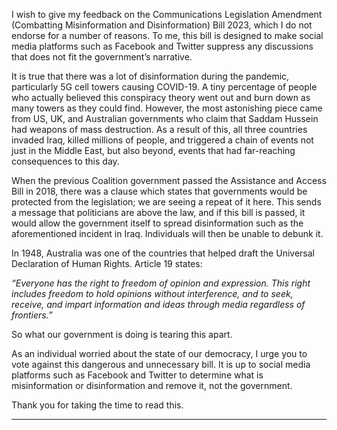 I wish to give my feedback on the Communications Legislation Amendment (Combatting
Misinformation and Disinformation) Bill 2023, which I do not endorse for a number of reasons. To
me, this bill is designed to make social media platforms such as Facebook and Twitter suppress any
discussions that does not fit the government’s narrative.

It is true that there was a lot of disinformation during the pandemic, particularly 5G cell towers
causing COVID-19. A tiny percentage of people who actually believed this conspiracy theory went
out and burn down as many towers as they could find. However, the most astonishing piece came
from US, UK, and Australian governments who claim that Saddam Hussein had weapons of mass
destruction. As a result of this, all three countries invaded Iraq, killed millions of people, and
triggered a chain of events not just in the Middle East, but also beyond, events that had far-reaching
consequences to this day.

When the previous Coalition government passed the Assistance and Access Bill in 2018, there was a
clause which states that governments would be protected from the legislation; we are seeing a
repeat of it here. This sends a message that politicians are above the law, and if this bill is passed, it
would allow the government itself to spread disinformation such as the aforementioned incident in
Iraq. Individuals will then be unable to debunk it.

In 1948, Australia was one of the countries that helped draft the Universal Declaration of Human
Rights. Article 19 states:

_“Everyone has the right to freedom of opinion and expression. This right includes freedom to hold_
_opinions without interference, and to seek, receive, and impart information and ideas through_
_media regardless of frontiers.”_

So what our government is doing is tearing this apart.

As an individual worried about the state of our democracy, I urge you to vote against this dangerous
and unnecessary bill. It is up to social media platforms such as Facebook and Twitter to determine
what is misinformation or disinformation and remove it, not the government.

Thank you for taking the time to read this.


-----

